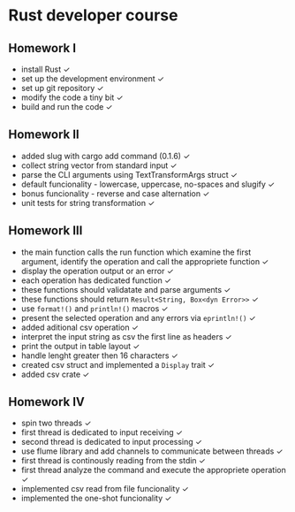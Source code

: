 # Rust developer course

## Homework I

- install Rust ✓
- set up the development environment ✓ 
- set up git repository ✓
- modify the code a tiny bit ✓
- build and run the code ✓


## Homework II
- added slug with cargo add command (0.1.6) ✓
- collect string vector from standard input ✓
- parse the CLI arguments using TextTransformArgs struct ✓
- default funcionality - lowercase, uppercase, no-spaces and slugify ✓
- bonus funcionality - reverse and case alternation ✓
- unit tests for string transformation ✓


## Homework III
- the main function calls the run function which examine the first argument, identify the operation and call the appropriete function ✓
- display the operation output or an error ✓
- each operation has dedicated function ✓
- these functions should validatate and parse arguments ✓
- these functions should return `Result<String, Box<dyn Error>>` ✓
- use `format!()` and `println!()` macros ✓
- present the selected operation and any errors via `eprintln!()` ✓
- added aditional csv operation ✓
- interpret the input string as csv the first line as headers ✓
- print the output in table layout ✓
- handle lenght greater then 16 characters ✓
- created csv struct and implemented a `Display` trait ✓
- added csv crate ✓


## Homework IV
- spin two threads ✓
- first thread is dedicated to input receiving ✓
- second thread is dedicated to input processing ✓
- use flume library and add channels to communicate between threads ✓
- first thread is continously reading from the stdin ✓
- first thread analyze the command and execute the appropriete operation ✓
- implemented csv read from file funcionality ✓
- implemented the one-shot funcionality ✓


